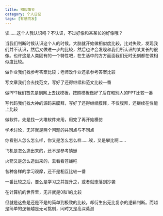 ```yaml
---
title: 相似情节
category: 个人日记
tags: [有感而发]
---
```


诶……这个人我认识吗？不认识，不过好像和某某长的好像哦？

当我们判断时候认识这个人的时候，大脑就开始做相似度比较，比对失败，发现我们并不认识，然后又做进一步的比较，然后也许会发现和我们所认识的某某长的很像。也许这是人类固有的一个特性吧，在生活中的方方面面我们无时无刻都在做相似度比较。


做作业我们找参考答案比较；老师改作业还拿参考答案比较

写文章我们会去找范文，写好了还得继续和范文比较一番

做PPT我们首先是到网上去找模板，按照模板做好了后在和别人的PPT比较一番

写代码我们找大神的源码来膜拜，写好了还得继续膜拜，不仅膜拜，还继续在性能上比较

做软件，先是找一大堆软件来用，用完了再开始模仿

学术讨论，无非就是两个问题的共同点与不同点

你看别人怎么怎么样，你又是怎么怎么样……唉，又是攀比啊……

飞机是怎么造出来的，还不是参考蜻蜓

火箭又是怎么造出来的，去看看苍蝇吧

各种各样的学习观摩，还不是相互比较一番

一番比较之后，要么是学习之并提升之，或者就堕落到抄袭

在计算机的世界里，无非就是0和1的比较

但就是这些是还是不是的简单到极致的比较，却衍生出无比复杂的逻辑判断。而越是简单的逻辑越是无可挑剔，同时又是高深莫测
